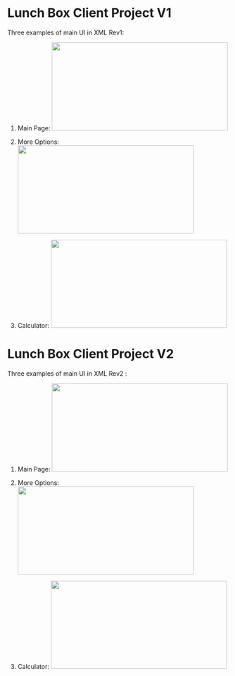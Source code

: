 # Lunch Box Client Project V1

Three examples of main UI in XML Rev1:

1. Main Page:
<img src="https://github.com/ZMANG1980/Portfolio/edit/main/img/Main Page" height="200px" width="400px"></kbd><br>

2. More Options:
  <img src="https://github.com/ZMANG1980/Portfolio/edit/main/img/More Options" height="200px" width="400px"></kbd><br>

3. Calculator:
 <img src="https://github.com/ZMANG1980/Portfolio/edit/main/img/Calculator" height="200px" width="400px"></kbd><br>

# Lunch Box Client Project V2

Three examples of main UI in XML Rev2 :

1. Main Page:
<img src="https://github.com/ZMANG1980/Portfolio/edit/main/img/Main Page v2" height="200px" width="400px"></kbd><br>

2. More Options:
<img src="https://github.com/ZMANG1980/Portfolio/edit/main/img/More Options v2" height="200px" width="400px"></kbd><br>

3. Calculator:
<img src="https://github.com/ZMANG1980/Portfolio/edit/main/img/Calculator v2" height="200px" width="400px"></kbd><br>